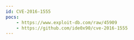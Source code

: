 ```yaml
---
id: CVE-2016-1555
pocs:
    - https://www.exploit-db.com/raw/45909
    - https://github.com/ide0x90/cve-2016-1555
---
```

